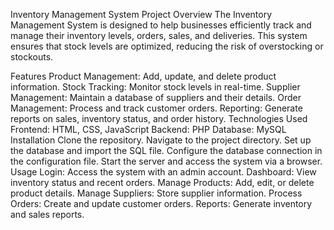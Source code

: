 Inventory Management System
Project Overview
The Inventory Management System is designed to help businesses efficiently track and manage their inventory levels, orders, sales, and deliveries. This system ensures that stock levels are optimized, reducing the risk of overstocking or stockouts.

Features
Product Management: Add, update, and delete product information.
Stock Tracking: Monitor stock levels in real-time.
Supplier Management: Maintain a database of suppliers and their details.
Order Management: Process and track customer orders.
Reporting: Generate reports on sales, inventory status, and order history.
Technologies Used
Frontend: HTML, CSS, JavaScript
Backend: PHP
Database: MySQL
Installation
Clone the repository.
Navigate to the project directory.
Set up the database and import the SQL file.
Configure the database connection in the configuration file.
Start the server and access the system via a browser.
Usage
Login: Access the system with an admin account.
Dashboard: View inventory status and recent orders.
Manage Products: Add, edit, or delete product details.
Manage Suppliers: Store supplier information.
Process Orders: Create and update customer orders.
Reports: Generate inventory and sales reports.
